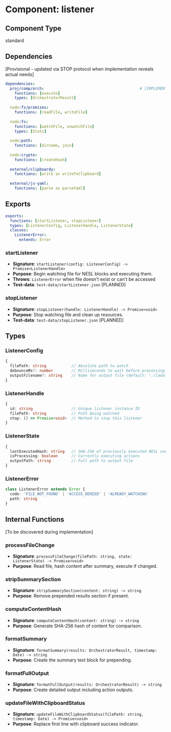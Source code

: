 # Component: listener

## Component Type
standard

## Dependencies
[Provisional - updated via STOP protocol when implementation reveals actual needs]

```yaml
dependencies:
  proj/comp/orch:                                          # [IMPLEMENTED]
    functions: [execute]
    types: [OrchestratorResult]
  
  node:fs/promises:
    functions: [readFile, writeFile]
  
  node:fs:
    functions: [watchFile, unwatchFile]
    types: [Stats]
  
  node:path:
    functions: [dirname, join]
  
  node:crypto:
    functions: [createHash]
  
  external/clipboardy:
    functions: [write as writeToClipboard]
  
  external/js-yaml:
    functions: [parse as parseYaml]
```

## Exports

```yaml
exports:
  functions: [startListener, stopListener]
  types: [ListenerConfig, ListenerHandle, ListenerState]
  classes:
    ListenerError:
      extends: Error
```

### startListener
- **Signature**: `startListener(config: ListenerConfig) -> Promise<ListenerHandle>`
- **Purpose**: Begin watching file for NESL blocks and executing them.
- **Throws**: `ListenerError` when file doesn't exist or can't be accessed
- **Test-data**: `test-data/startListener.json` [PLANNED]

### stopListener
- **Signature**: `stopListener(handle: ListenerHandle) -> Promise<void>`
- **Purpose**: Stop watching file and clean up resources.
- **Test-data**: `test-data/stopListener.json` [PLANNED]

## Types

### ListenerConfig
```typescript
{
  filePath: string           // Absolute path to watch
  debounceMs?: number        // Milliseconds to wait before processing (default: 500)
  outputFilename?: string    // Name for output file (default: ".clada-output-latest.txt")
}
```

### ListenerHandle
```typescript
{
  id: string                 // Unique listener instance ID
  filePath: string           // Path being watched
  stop: () => Promise<void>  // Method to stop this listener
}
```

### ListenerState
```typescript
{
  lastExecutedHash: string   // SHA-256 of previously executed NESL content
  isProcessing: boolean      // Currently executing actions
  outputPath: string         // Full path to output file
}
```

### ListenerError
```typescript
class ListenerError extends Error {
  code: 'FILE_NOT_FOUND' | 'ACCESS_DENIED' | 'ALREADY_WATCHING'
  path: string
}
```

## Internal Functions
[To be discovered during implementation]

### processFileChange
- **Signature**: `processFileChange(filePath: string, state: ListenerState) -> Promise<void>`
- **Purpose**: Read file, hash content after summary, execute if changed.

### stripSummarySection
- **Signature**: `stripSummarySection(content: string) -> string`
- **Purpose**: Remove prepended results section if present.

### computeContentHash
- **Signature**: `computeContentHash(content: string) -> string`
- **Purpose**: Generate SHA-256 hash of content for comparison.

### formatSummary
- **Signature**: `formatSummary(results: OrchestratorResult, timestamp: Date) -> string`
- **Purpose**: Create the summary text block for prepending.

### formatFullOutput
- **Signature**: `formatFullOutput(results: OrchestratorResult) -> string`
- **Purpose**: Create detailed output including action outputs.

### updateFileWithClipboardStatus
- **Signature**: `updateFileWithClipboardStatus(filePath: string, timestamp: Date) -> Promise<void>`
- **Purpose**: Replace first line with clipboard success indicator.